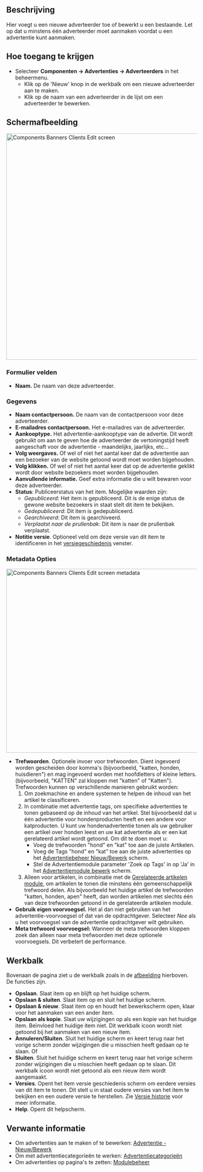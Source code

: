 <!-- Filename: Help4.x:Banners:_New_or_Edit_Client / Display title: Advertenties: Nieuwe of bewerken van adverteerder -->

## Beschrijving

Hier voegt u een nieuwe adverteerder toe of bewerkt u een bestaande. Let
op dat u minstens één adverteerder moet aanmaken voordat u een
advertentie kunt aanmaken.

## Hoe toegang te krijgen

- Selecteer **Componenten → Advertenties → Adverteerders** in
  het beheermenu.
  - Klik op de 'Nieuw' knop in de werkbalk om een nieuwe adverteerder
    aan te maken.
  - Klik op de naam van een adverteerder in de lijst om een adverteerder
    te bewerken.

## Schermafbeelding

<img
src="https://docs.joomla.org/images/thumb/c/cc/Help-4x-Components-Banners-Clients-Edit-screen-nl.png/800px-Help-4x-Components-Banners-Clients-Edit-screen-nl.png"
decoding="async"
srcset="https://docs.joomla.org/images/c/cc/Help-4x-Components-Banners-Clients-Edit-screen-nl.png 1.5x"
data-file-width="1170" data-file-height="875" width="800" height="598"
alt="Components Banners Clients Edit screen" />

### Formulier velden

- **Naam.** De naam van deze adverteerder.

### Gegevens

- **Naam contactpersoon.** De naam van de contactpersoon voor deze
  adverteerder.
- **E-mailadres contactpersoon.** Het e-mailadres van de adverteerder.
- **Aankooptype.** Het advertentie-aankooptype van de advertie. Dit
  wordt gebruikt om aan te geven hoe de adverteerder de vertoningstijd
  heeft aangeschaft voor de advertentie - maandelijks, jaarlijks, etc...
- **Volg weergaves.** Of wel of niet het aantal keer dat de advertentie
  aan een bezoeker van de website getoond wordt moet worden bijgehouden.
- **Volg klikken.** Of wel of niet het aantal keer dat op de advertentie
  geklikt wordt door website bezoekers moet worden bijgehouden.
- **Aanvullende informatie.** Geef extra informatie die u wilt bewaren
  voor deze adverteerder.
- **Status**: Publiceerstatus van het item. Mogelijke waarden zijn:
  - *Gepubliceerd*: Het item is gepubliceerd. Dit is de enige status de
    gewone website bezoekers in staat stelt dit item te bekijken.
  - *Gedepubliceerd*: Dit item is gedepubliceerd.
  - *Gearchiveerd*: Dit item is gearchiveerd.
  - *Verplaatst naar de prullenbak*: Dit item is naar de prullenbak
    verplaatst.
- **Notitie versie**. Optioneel veld om deze versie van dit item te
  identificeren in het
  [versiegeschiedenis](https://docs.joomla.org/Help40:Components_Version_History/nl "Special:MyLanguage/Help40:Components Version History/nl")
  venster.

### Metadata Opties

<img
src="https://docs.joomla.org/images/e/ea/Help-4x-Components-Banners-Clients-Edit-screen-metadata-nl.png"
decoding="async" data-file-width="611" data-file-height="486"
width="611" height="486"
alt="Components Banners Clients Edit screen metadata" />

- **Trefwoorden**. Optionele invoer voor trefwoorden. Dient ingevoerd
  worden gescheiden door komma's (bijvoorbeeld, "katten, honden,
  huisdieren") en mag ingevoerd worden met hoofdletters of kleine
  letters. (bijvoorbeeld, "KATTEN" zal kloppen met "katten" of
  "Katten"). Trefwoorden kunnen op verschillende manieren gebruikt
  worden:
  1.  Om zoekmachine en andere systemen te helpen de inhoud van het
      artikel te classificeren.
  2.  In combinatie met advertentie tags, om specifieke advertenties te
      tonen gebaseerd op de inhoud van het artikel. Stel bijvoorbeeld
      dat u één advertentie voor hondenproducten heeft en een andere
      voor katproducten. U kunt uw hondenadvertentie tonen als uw
      gebruiker een artikel over honden leest en uw kat advertentie als
      er een kat gerelateerd artikel wordt getoond. Om dit te doen moet
      u:
      - Voeg de trefwoorden "hond" en "kat" toe aan de juiste Artikelen.
      - Voeg de Tags "hond" en "kat" toe aan de juiste advertenties op
        het [Advertentiebeheer
        Nieuw/Bewerk](https://docs.joomla.org/Help40:Banners:_Edit/nl "Special:MyLanguage/Help40:Banners: Edit/nl")
        scherm.
      - Stel de Advertentiemodule parameter 'Zoek op Tags' in op 'Ja' in
        het [Advertentiemodule
        bewerk](https://docs.joomla.org/Help40:Site_Modules:_Banners/nl "Special:MyLanguage/Help40:Site Modules: Banners/nl")
        scherm.
  3.  Alleen voor artikelen, in combinatie met de [Gerelateerde
      artikelen
      module](https://docs.joomla.org/Help40:Site_Modules:_Articles_-_Related/nl "Special:MyLanguage/Help40:Site Modules: Articles - Related/nl"),
      om artikelen te tonen die minstens één gemeenschappelijk trefwoord
      delen. Als bijvoorbeeld het huidige artikel de trefwoorden
      "katten, honden, apen" heeft, dan worden artikelen met slechts één
      van deze trefwoorden getoond in de gerelateerde artikelen module.
- **Gebruik eigen voorvoegsel.** Het al dan niet gebruiken van het
  advertentie-voorvoegsel of dat van de opdrachtgever. Selecteer *Nee*
  als u het voorvoegsel van de advertentie opdrachtgever wilt gebruiken.
- **Meta trefwoord voorvoegsel:** Wanneer de meta trefwoorden kloppen
  zoek dan alleen naar meta trefwoorden met deze optionele voorvoegsels.
  Dit verbetert de performance.

## Werkbalk

Bovenaan de pagina ziet u de werkbalk zoals in de
[afbeelding](#Schermafbeelding) hierboven. De functies zijn.

- **Opslaan**. Slaat item op en blijft op het huidige scherm.
- **Opslaan & sluiten**. Slaat item op en sluit het huidige scherm.
- **Opslaan & nieuw**. Slaat item op en houdt het bewerkscherm open,
  klaar voor het aanmaken van een ander item.
- **Opslaan als kopie**. Slaat uw wijzigingen op als een kopie van het
  huidige item. Beïnvloed het huidige item niet. Dit werkbalk icoon
  wordt niet getoond bij het aanmaken van een nieuw item.
- **Annuleren/Sluiten**. Sluit het huidige scherm en keert terug naar
  het vorige scherm zonder wijzigingen die u misschien heeft gedaan op
  te slaan. Of
- **Sluiten**. Sluit het huidige scherm en keert terug naar het vorige
  scherm zonder wijzigingen die u misschien heeft gedaan op te slaan.
  Dit werkbalk icoon wordt niet getoond als een nieuw item wordt
  aangemaakt.
- **Versies**. Opent het item versie geschiedenis scherm om eerdere
  versies van dit item te tonen. Dit stelt u in staat oudere versies van
  het item te bekijken en een oudere versie te herstellen. Zie [Versie
  historie](https://docs.joomla.org/Help40:Components_Version_History/nl "Special:MyLanguage/Help40:Components Version History/nl")
  voor meer informatie.
- **Help**. Opent dit helpscherm.

## Verwante informatie

- Om advertenties aan te maken of te bewerken: [Advertentie -
  Nieuw/Bewerk](https://docs.joomla.org/Help4.x:Banners:_Edit/nl "Help4.x:Banners: Edit/nl")
- Om met advertentiecategorieën te werken:
  [Advertentiecategorieën](https://docs.joomla.org/Help4.x:Banners:_Categories/nl "Help4.x:Banners: Categories/nl")
- Om advertenties op pagina's te zetten:
  [Modulebeheer](https://docs.joomla.org/Help4.x:Modules/nl "Help4.x:Modules/nl")

